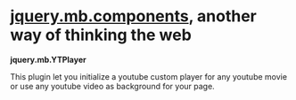 
[jquery.mb.components](http://pupunzi.com/), another way of thinking the web
================================

**jquery.mb.YTPlayer**

This plugin let you initialize a youtube custom player for any youtube movie or use any youtube video as background for your page.